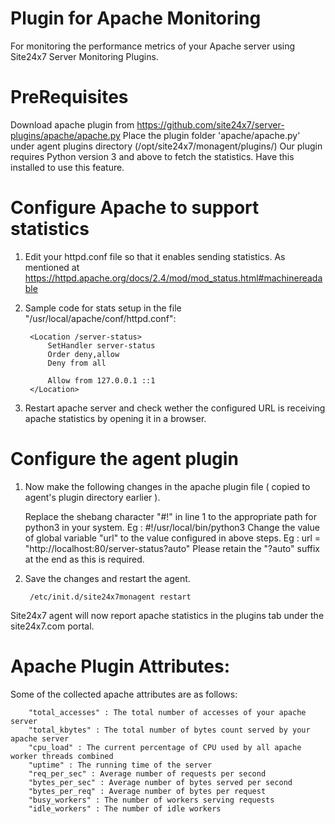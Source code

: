 
Plugin for Apache Monitoring
=============================

For monitoring the performance metrics of your Apache server using Site24x7 Server Monitoring Plugins. 
  

PreRequisites
====================

Download apache plugin from https://github.com/site24x7/server-plugins/apache/apache.py
Place the plugin folder 'apache/apache.py' under agent plugins directory (/opt/site24x7/monagent/plugins/)
Our plugin requires Python version 3 and above to fetch the statistics. Have this installed to use this feature.


Configure Apache to support statistics
=======================================

1. Edit your httpd.conf file so that it enables sending statistics. As mentioned at 
	https://httpd.apache.org/docs/2.4/mod/mod_status.html#machinereadable

2. Sample code for stats setup in the file "/usr/local/apache/conf/httpd.conf":

		<Location /server-status>
			SetHandler server-status
			Order deny,allow
			Deny from all
 
			Allow from 127.0.0.1 ::1
		</Location>

3. Restart apache server and check wether the configured URL is receiving apache statistics by opening it in a browser.



Configure the agent plugin
==========================
 
1. Now make the following changes in the apache plugin file ( copied to agent's plugin directory earlier ).
 
	Replace the shebang character "#!" in line 1 to the appropriate path for python3 in your system. Eg : 
		#!/usr/local/bin/python3
	Change the value of global variable "url" to the value configured in above steps. Eg : 
		url = "http://localhost:80/server-status?auto"
	Please retain the "?auto" suffix at the end as this is required.
	 
2. Save the changes and restart the agent.
 
		/etc/init.d/site24x7monagent restart

Site24x7 agent will now report apache statistics in the plugins tab under the site24x7.com portal.


Apache Plugin Attributes:
==========================

Some of the collected apache attributes are as follows:

		"total_accesses" : The total number of accesses of your apache server
		"total_kbytes" : The total number of bytes count served by your apache server
		"cpu_load" : The current percentage of CPU used by all apache worker threads combined
		"uptime" : The running time of the server
		"req_per_sec" : Average number of requests per second
		"bytes_per_sec" : Average number of bytes served per second
		"bytes_per_req" : Average number of bytes per request
		"busy_workers" : The number of workers serving requests
		"idle_workers" : The number of idle workers


